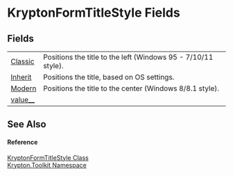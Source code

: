 # KryptonFormTitleStyle Fields




## Fields
<table>
<tr>
<td><a href="dd2a5ffc-8ead-86a7-ced6-9ce2e5c5020e.md">Classic</a></td>
<td>Positions the title to the left (Windows 95 - 7/10/11 style).</td></tr>
<tr>
<td><a href="b4f27109-24d2-db82-ea23-d726a91e3897.md">Inherit</a></td>
<td>Positions the title, based on OS settings.</td></tr>
<tr>
<td><a href="de159e31-63f8-76a6-188d-be3995339ed2.md">Modern</a></td>
<td>Positions the title to the center (Windows 8/8.1 style).</td></tr>
<tr>
<td><a href="ac682aa3-2c4a-a229-96ae-d927e17a91f2.md">value__</a></td>
<td> </td></tr>
</table>

## See Also


#### Reference
<a href="c5a29bcd-5ccb-fa58-e81c-587716d4daab.md">KryptonFormTitleStyle Class</a>  
<a href="79d2eac2-21f4-54ff-7552-b20c33c30600.md">Krypton.Toolkit Namespace</a>  
